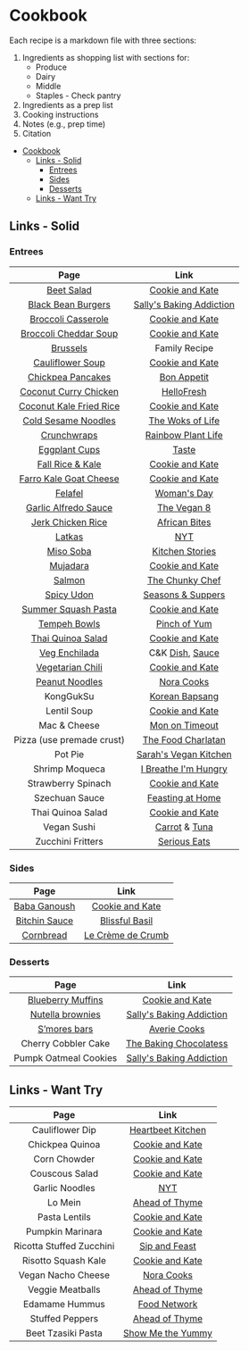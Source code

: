# Cookbook<a name="cookbook"></a>

Each recipe is a markdown file with three sections:

1. Ingredients as shopping list with sections for:
    - Produce
    - Dairy
    - Middle
    - Staples - Check pantry
1. Ingredients as a prep list
1. Cooking instructions
1. Notes (e.g., prep time)
1. Citation

<!-- mdformat-toc start --slug=github --no-anchors --maxlevel=6 --minlevel=1 -->

- [Cookbook](#cookbook)
    - [Links - Solid](#links---solid)
        - [Entrees](#entrees)
        - [Sides](#sides)
        - [Desserts](#desserts)
    - [Links - Want Try](#links---want-try)

<!-- mdformat-toc end -->

## Links - Solid<a name="links---solid"></a>

### Entrees<a name="entrees"></a>

|                             Page                             |                                                                 Link                                                                 |
| :----------------------------------------------------------: | :----------------------------------------------------------------------------------------------------------------------------------: |
|            [Beet Salad](./1_Entrees/BeetSalad.md)            |                               [Cookie and Kate](https://cookieandkate.com/roasted-beet-salad-recipe/)                                |
|    [Black Bean Burgers](./1_Entrees/BlackBeanBurgers.md)     |                        [Sally's Baking Addiction](https://sallysbakingaddiction.com/best-black-bean-burgers/)                        |
| [Broccoli Casserole](./1_Entrees/BroccoliQuinoaCassarole.md) |                            [Cookie and Kate](https://cookieandkate.com/better-broccoli-casserole-recipe/)                            |
| [Broccoli Cheddar Soup](./1_Entrees/BroccoliCheddarSoup.md)  |              [Cookie and Kate](https://cookieandkate.com/broccoli-cheese-soup-recipe/#tasty-recipes-35739-jump-target)               |
|             [Brussels](./1_Entrees/Brussels.md)              |                                                            Family Recipe                                                             |
|      [Cauliflower Soup](./1_Entrees/CauliflowerSoup.md)      |                         [Cookie and Kate](https://cookieandkate.com/creamy-roasted-cauliflower-soup-recipe/)                         |
|     [Chickpea Pancakes](./1_Entrees/ChickpeaPancakes.md)     |                      [Bon Appetit](https://www.bonappetit.com/recipe/chickpea-pancakes-with-greens-and-cheese)                       |
|     [Coconut Curry Chicken](./1_Entrees/CoconutCurry.md)     |                   [HelloFresh](https://www.hellofresh.com/recipes/coconut-curry-chicken-5f0e135dc0902c28ff563aa3)                    |
|  [Coconut Kale Fried Rice](./1_Entrees/CoconutKaleRice.md)   |           [Cookie and Kate](https://cookieandkate.com/spicy-kale-and-coconut-fried-rice/#tasty-recipes-23595-jump-target)            |
|   [Cold Sesame Noodles](./1_Entrees/ColdSesameNoodles.md)    |                                  [The Woks of Life](https://thewoksoflife.com/cold-sesame-noodles/)                                  |
|          [Crunchwraps](./1_Entrees/Crunchwraps.md)           |                        [Rainbow Plant Life](https://rainbowplantlife.com/the-best-vegan-crunchwrap-supreme/)                         |
|         [Eggplant Cups](./1_Entrees/EggplantCups.md)         |                          [Taste](https://www.taste.com.au/recipes/individual-eggplant-parmigiana/gvwiks4a)                           |
|       [Fall Rice & Kale](./1_Entrees/FallRiceKale.md)        |                       [Cookie and Kate](https://cookieandkate.com/butternut-squash-wild-rice-stuffing-recipe/)                       |
|   [Farro Kale Goat Cheese](./1_Entrees/FarroGoatCheese.md)   |                          [Cookie and Kate](https://cookieandkate.com/farro-kale-goat-cheese-salad-recipe/)                           |
|              [Felafel](./1_Entrees/Falafel.md)               |             [Woman's Day](https://www.womansday.com/food-recipes/a32676061/chickpea-spinach-and-quinoa-patties-recipe/)              |
|     [Garlic Alfredo Sauce](./1_Entrees/GarlicAlfredo.md)     |                                   [The Vegan 8](https://thevegan8.com/vegan-garlic-alfredo-sauce/)                                   |
|     [Jerk Chicken Rice](./1_Entrees/JerkChickenRice.md)      |                          [African Bites](https://www.africanbites.com/one-pot-caribbean-jerk-chicken-rice/)                          |
|               [Latkas](./1_Entrees/Latkas.md)                |                               [NYT](https://cooking.nytimes.com/recipes/1015533-classic-potato-latkes)                               |
|             [Miso Soba](./1_Entrees/MisoSoba.md)             |          [Kitchen Stories](https://www.kitchenstories.com/en/recipes/soba-noodles-with-miso-marinated-tofu-and-vegetables)           |
|             [Mujadara](./1_Entrees/Mujadara.md)              |                                    [Cookie and Kate](https://cookieandkate.com/mujaddara-recipe/)                                    |
|               [Salmon](./1_Entrees/Salmon.md)                |                             [The Chunky Chef](https://www.thechunkychef.com/baked-crusted-dijon-salmon/)                             |
|              [Spicy Udon](./1_Entrees/Udon.md)               |                [Seasons & Suppers](https://www.seasonsandsuppers.ca/15-minute-spicy-udon-vegetable-stir-fry/#recipe)                 |
|   [Summer Squash Pasta](./1_Entrees/SummerSquashPasta.md)    |                        [Cookie and Kate](https://cookieandkate.com/creamy-cherry-tomato-summer-squash-pasta/)                        |
|          [Tempeh Bowls](./1_Entrees/TempehBowls.md)          |                           [Pinch of Yum](https://pinchofyum.com/fall-favorite-maple-mustard-tempeh-bowls)                            |
|     [Thai Quinoa Salad](./1_Entrees/ThaiQuinoaSalad.md)      |                            [Cookie and Kate](https://cookieandkate.com/thai-peanut-quinoa-salad-recipe/)                             |
|     [Veg Enchilada](./1_Entrees/VegetarianEnchiladas.md)     |   C&K [Dish](https://cookieandkate.com/vegetarian-enchiladas-recipe/), [Sauce](https://cookieandkate.com/enchilada-sauce-recipe/)    |
|      [Vegetarian Chili](./1_Entrees/VegetarianChili.md)      |                                [Cookie and Kate](https://cookieandkate.com/vegetarian-chili-recipe/)                                 |
|        [Peanut Noodles](./1_Entrees/PeanutNoodles.md)        |                                       [Nora Cooks](https://www.noracooks.com/peanut-noodles/)                                        |
|                          KongGukSu                           |                       [Korean Bapsang](https://www.koreanbapsang.com/kongguksu-chilled-soy-milk-noodle-soup/)                        |
|                         Lentil Soup                          |                                [Cookie and Kate](https://cookieandkate.com/best-lentil-soup-recipe/)                                 |
|                         Mac & Cheese                         |                      [Mon on Timeout](https://www.momontimeout.com/best-homemade-baked-mac-and-cheese-recipe/)                       |
|                  Pizza (use premade crust)                   |                              [The Food Charlatan](https://thefoodcharlatan.com/homemade-pizza-recipe/)                               |
|                           Pot Pie                            |                        [Sarah's Vegan Kitchen](https://sarahsvegankitchen.com/recipes/vegan-chicken-pot-pie/)                        |
|                        Shrimp Moqueca                        |                      [I Breathe I'm Hungry](https://www.ibreatheimhungry.com/brazilian-shrimp-stew-moqueca-de/)                      |
|                      Strawberry Spinach                      |                [Cookie and Kate](https://cookieandkate.com/strawberry-and-spinach-salad-with-quinoa-and-goat-cheese/)                |
|                        Szechuan Sauce                        |                                 [Feasting at Home](https://www.feastingathome.com/chinese-eggplant/)                                 |
|                      Thai Quinoa Salad                       |                            [Cookie and Kate](https://cookieandkate.com/thai-peanut-quinoa-salad-recipe/)                             |
|                         Vegan Sushi                          | [Carrot](https://www.theedgyveg.com/2020/01/07/vegan-smoked-salmon/) & [Tuna](https://veganvvocals.com/2021/08/13/vegan-tuna-sushi/) |
|                      Zucchini Fritters                       |              [Serious Eats](https://www.seriouseats.com/kolokithokeftedes-greek-zucchini-fritters-with-tzatziki-recipe)              |

<!--
| [KongGukSu](./1_Entrees/KongGukSu.md) | [Korean Bapsang](https://www.koreanbapsang.com/kongguksu-chilled-soy-milk-noodle-soup/) |
| [Lentil Soup](./1_Entrees/LentiSoup.md) | [Cookie and Kate](https://cookieandkate.com/best-lentil-soup-recipe/) |
| [Mac & Cheese](./1_Entrees/MacCheese.md) | [Mom on Timeout](https://www.momontimeout.com/best-homemade-baked-mac-and-cheese-recipe/) |
| [Pizza (use premade crust)](./1_Entrees/Pizza.md) | [The Food Charlatan](https://thefoodcharlatan.com/homemade-pizza-recipe/) |
| [Pot Pie](./1_Entrees/PotPie.md) | [Sarah's Vegan Kitchen](https://sarahsvegankitchen.com/recipes/vegan-chicken-pot-pie/) |
| [Shrimp Moqueca](./1_Entrees/ShrimpMoqueca.md) | [I Breathe I'm Hungry](https://www.ibreatheimhungry.com/brazilian-shrimp-stew-moqueca-de/) |
| [Strawberry Spinach](./1_Entrees/StrawberrySpinach.md) | [Cookie and Kate](https://cookieandkate.com/strawberry-and-spinach-salad-with-quinoa-and-goat-cheese/) |
| [Szechuan Sauce](./1_Entrees/SzechuanSauce.md) | [Feasting at Home](https://www.feastingathome.com/chinese-eggplant/) |
| [Thai Quinoa Salad](./1_Entrees/ThaiQuinoaSalad.md) | [Cookie and Kate](https://cookieandkate.com/thai-peanut-quinoa-salad-recipe/) |
| [Vegan Sushi](./1_Entrees/VeganSushi.md) | [Carrot](https://www.theedgyveg.com/2020/01/07/vegan-smoked-salmon/) \& [Tuna](https://veganvvocals.com/2021/08/13/vegan-tuna-sushi/) |
| [Zucchini Fritters](./1_Entrees/ZucchiniFritters.md) | [Serious Eats](https://www.seriouseats.com/kolokithokeftedes-greek-zucchini-fritters-with-tzatziki-recipe) |
-->

### Sides<a name="sides"></a>

|                   Page                   |                                                      Link                                                      |
| :--------------------------------------: | :------------------------------------------------------------------------------------------------------------: |
| [Baba Ganoush](./2_Sides/BabaGanoush.md) |     [Cookie and Kate](https://cookieandkate.com/epic-baba-ganoush-recipe/#tasty-recipes-26511-jump-target)     |
| [Bitchin Sauce](./2_Sides/BitchinDip.md) |       [Blissful Basil](https://www.blissfulbasil.com/bitchin-sauce-copycat/#wprm-recipe-container-30640)       |
|   [Cornbread](./2_Sides/Cornbread.md)    | [Le Crème de Crumb](https://www.lecremedelacrumb.com/best-super-moist-cornbread/#wprm-recipe-container-27011) |

### Desserts<a name="desserts"></a>

|                         Page                          |                                                              Link                                                               |
| :---------------------------------------------------: | :-----------------------------------------------------------------------------------------------------------------------------: |
| [Blueberry Muffins](./3_Desserts/BlueberryMuffins.md) |                             [Cookie and Kate](https://cookieandkate.com/healthy-blueberry-muffins/)                             |
|  [Nutella brownies](./3_Desserts/NutellaBrownies.md)  |                         [Sally's Baking Addiction](https://sallysbakingaddiction.com/nutella-brownies/)                         |
|      [S’mores bars](./3_Desserts/SmoresBars.md)       |               [Averie Cooks](https://www.averiecooks.com/soft-and-gooey-loaded-smores-bars/#mv-creation-778-jtr)                |
|                  Cherry Cobbler Cake                  |                 [The Baking Chocolatess](https://www.thebakingchocolatess.com/sour-cherry-cobbler-coffee-cake/)                 |
|                 Pumpk Oatmeal Cookies                 | [Sally's Baking Addiction](https://sallysbakingaddiction.com/chewy-pumpkin-oatmeal-chocolate-chip-cookies/#tasty-recipes-67515) |

<!--
| [Cherry Cobbler Cake](./3_Desserts/CherryCobblerCake.md) | [The Baking Chocolatess](https://www.thebakingchocolatess.com/sour-cherry-cobbler-coffee-cake/) |
| [Pumpk Oatmeal Cookies](./3_Desserts/PumpkOatmealCookies.md) | [Sally's Baking Addiction](https://sallysbakingaddiction.com/chewy-pumpkin-oatmeal-chocolate-chip-cookies/#tasty-recipes-67515) |
-->

## Links - Want Try<a name="links---want-try"></a>

|           Page           |                                                              Link                                                              |
| :----------------------: | :----------------------------------------------------------------------------------------------------------------------------: |
|     Cauliflower Dip      |                       [Heartbeet Kitchen](https://heartbeetkitchen.com/creamy-roasted-cauliflower-dip/)                        |
|     Chickpea Quinoa      |                       [Cookie and Kate](https://cookieandkate.com/herbed-quinoa-chickpea-salad-recipe/)                        |
|       Corn Chowder       |                          [Cookie and Kate](https://cookieandkate.com/vegetarian-corn-chowder-recipe/)                          |
|      Couscous Salad      |                       [Cookie and Kate](https://cookieandkate.com/mediterranean-couscous-salad-recipe/)                        |
|      Garlic Noodles      |           [NYT](https://cooking.nytimes.com/recipes/1023012-san-francisco-style-vietnamese-american-garlic-noodles)            |
|         Lo Mein          |                         [Ahead of Thyme](https://www.aheadofthyme.com/2017/04/easy-15-minute-lo-mein/)                         |
|      Pasta Lentils       |                      [Cookie and Kate](https://cookieandkate.com/hearty-spaghetti-with-lentils-marinara/)                      |
|     Pumpkin Marinara     |                          [Cookie and Kate](https://cookieandkate.com/creamy-pumpkin-marinara-recipe/)                          |
| Ricotta Stuffed Zucchini |                         [Sip and Feast](https://www.sipandfeast.com/ricotta-stuffed-zucchini/#recipe)                          |
|   Risotto Squash Kale    |                           [Cookie and Kate](https://cookieandkate.com/steel-cut-oat-risotto-recipe/)                           |
|    Vegan Nacho Cheese    |                             [Nora Cooks](https://www.noracooks.com/easy-vegan-nacho-cheese-sauce/)                             |
|     Veggie Meatballs     | [Ahead of Thyme](https://www.aheadofthyme.com/2016/03/quinoa-cauliflower-and-chickpea-vegetarian-meatballs-with-tahini-sauce/) |
|      Edamame Hummus      |             [Food Network](https://www.foodnetwork.com/recipes/food-network-kitchen/edamame-hummus-recipe-1928183)             |
|     Stuffed Peppers      |                        [Ahead of Thyme](https://www.aheadofthyme.com/easy-vegan-stuffed-bell-peppers/)                         |
|    Beet Tzasiki Pasta    |                               [Show Me the Yummy](https://showmetheyummy.com/beet-pasta-recipe/)                               |
